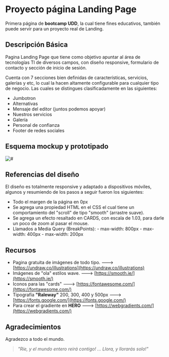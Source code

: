 ﻿# Proyecto página Landing Page

Primera página de **bootcamp UDD**, la cual tiene fines educativos, también puede servir para un proyecto real de Landing.



## Descripción Básica

Pagina Landing Page que tiene como objetivo apuntar al área de tecnologías TI de diversos campos, con diseño responsive, formulario de contacto y sección de inicio de sesión.

Cuenta con 7 secciones bien definidas de características, servicios, galerías y etc, lo cual la hacen altamente configurable para cualquier tipo de negocio. Las cuales se distingues clasificadamente en las siguientes:

 - Jumbotron
 - Alternativas
 - Mensaje del editor (juntos podemos apoyar)
 - Nuestros servicios
 - Galería
 - Personal de confianza
 - Footer de redes sociales

## Esquema mockup y prototipado

![#](https://i.imgur.com/OBpbvci.png)

## Referencias del diseño

El diseño es totalmente responsive y adaptado a dispositivos móviles, algunos y resumiendo de los pasos a seguir fueron los siguientes:

 - Todo el margen de la página en 0px
 - Se agrega una propiedad HTML en el CSS el cual tiene un comportamiento del "scroll" de tipo "smooth" (arrastre suave).
 - Se agrega un efecto resaltado en CARDS, con escala de 1.03, para darle un poco de zoom al pasar el mouse.
 - Llamados a Media Query (BreakPoints):
                     - max-width: 800px
                     - max-width: 400px
                     - max-width: 200px
## Recursos
 - Pagina gratuita de imágenes de todo tipo. ---> [https://undraw.co/illustrations](https://undraw.co/illustrations)
 - Imágenes de "ola" estilos wave. ---> [https://smooth.ie/](https://smooth.ie/)
 - Iconos para las "cards" ---> [https://fontawesome.com/](https://fontawesome.com/)
 - Tipografía **"Raleway"** 200, 300, 400 y 500px ---> [https://fonts.google.com/](https://fonts.google.com/)
 - Para crear el gradiente en **HERO** ---> [https://webgradients.com/](https://webgradients.com/)
## Agradecimientos

Agradezco a todo el mundo.

    

> *"Ríe, y el mundo entero reirá contigo! ... Llora, y llorarás solo!"*



